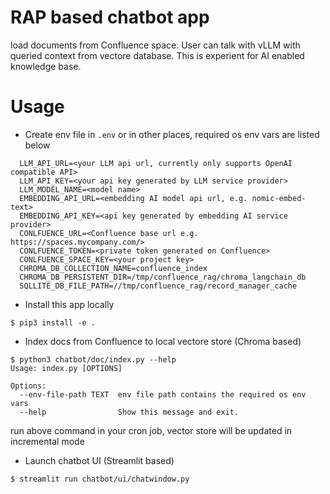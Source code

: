 # RAP based chatbot app

load documents from Confluence space. User can talk with vLLM with queried context from vectore database. This is experient for AI enabled knowledge base.

# Usage

- Create env file in `.env` or in other places, required os env vars are listed below

```
  LLM_API_URL=<your LLM api url, currently only supports OpenAI compatible API>
  LLM_API_KEY=<your api key generated by LLM service provider>
  LLM_MODEL_NAME=<model name>
  EMBEDDING_API_URL=<embedding AI model api url, e.g. nomic-embed-text>
  EMBEDDING_API_KEY=<api key generated by embedding AI service provider>
  CONLFUENCE_URL=<Confluence base url e.g. https://spaces.mycompany.com/>
  CONLFUENCE_TOKEN=<private token generated on Confluence>
  CONLFUENCE_SPACE_KEY=<your project key>
  CHROMA_DB_COLLECTION_NAME=confluence_index
  CHROMA_DB_PERSISTENT_DIR=/tmp/confluence_rag/chroma_langchain_db
  SQLLITE_DB_FILE_PATH=//tmp/confluence_rag/record_manager_cache
```

- Install this app locally

```
$ pip3 install -e .
```

- Index docs from Confluence to local vectore store (Chroma based)

```
$ python3 chatbot/doc/index.py --help
Usage: index.py [OPTIONS]

Options:
  --env-file-path TEXT  env file path contains the required os env vars
  --help                Show this message and exit.
```

run above command in your cron job, vector store will be updated in incremental mode

- Launch chatbot UI (Streamlit based)

```
$ streamlit run chatbot/ui/chatwindow.py
```
